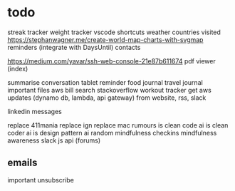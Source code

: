 # todo

streak tracker
weight tracker
vscode shortcuts
weather
countries visited https://stephanwagner.me/create-world-map-charts-with-svgmap
reminders (integrate with DaysUntil)
contacts

https://medium.com/yavar/ssh-web-console-21e87b611674
pdf viewer (index)

summarise conversation
tablet reminder
food journal
travel journal
important files
aws bill
search stackoverflow
workout tracker
get aws updates (dynamo db, lambda, api gateway) from website, rss, slack

linkedin messages

replace 411mania
replace ign
replace mac rumours
is clean code ai
is clean coder ai
is design pattern ai
random mindfulness checkins
mindfulness awareness
slack js api (forums)

## emails

important
unsubscribe
